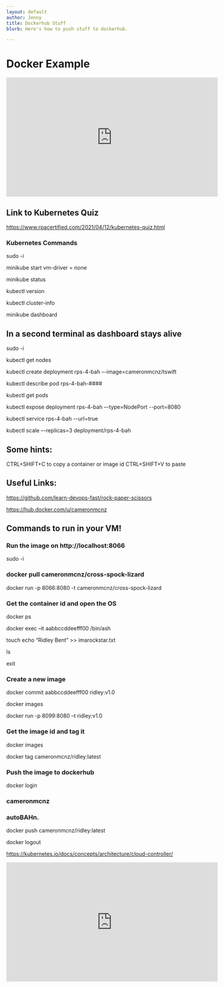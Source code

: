 ```yaml
---
layout: default
author: Jenny
title: Dockerhub Stuff
blurb: Here's how to push stuff to dockerhub.

---
```

# Docker Example

<div class="embed-responsive embed-responsive-16by9">
<iframe src="https://www.youtube.com/embed/r1RNlZ-4bFE" allow="accelerometer; autoplay; clipboard-write; encrypted-media; gyroscope; picture-in-picture" allowfullscreen="" width="560" height="315" frameborder="0"></iframe>
</div>


## Link to Kubernetes Quiz

https://www.rpacertified.com/2021/04/12/kubernetes-quiz.html


### Kubernetes Commands 

  sudo -i

  minikube start vm-driver = none
  
  minikube status
  
  kubectl version
  
  kubectl cluster-info
  
  minikube dashboard

## In a second terminal as dashboard stays alive

  sudo -i
  
  kubectl get nodes
  
  kubectl create deployment rps-4-bah –-image=cameronmcnz/tswift
  
  kubectl describe pod rps-4-bah-####
  
  kubectl get pods
  
  kubectl expose deployment rps-4-bah –-type=NodePort --port=8080
  
  kubectl service rps-4-bah --url=true
  
  kubectl scale –-replicas=3 deployment/rps-4-bah
  


## Some hints:
CTRL+SHIFT+C to copy a container or image id
CTRL+SHIFT+V to paste

## Useful Links:

https://github.com/learn-devops-fast/rock-paper-scissors

https://hub.docker.com/u/cameronmcnz




## Commands to run in your VM!


### Run the image on http://localhost:8066

sudo -i
### docker pull cameronmcnz/cross-spock-lizard

docker run -p 8066:8080 -t cameronmcnz/cross-spock-lizard

### Get the container id and open the OS

docker ps

docker exec –it aabbccddeefff00 /bin/ash

touch echo “Ridley Bent” >> imarockstar.txt

ls

exit

### Create a new image

docker commit aabbccddeefff00 ridley:v1.0

docker images

docker run -p 8099:8080 –t ridley:v1.0

### Get the image id and tag it

docker images

docker tag <imageid> cameronmcnz/ridley:latest
  
  
### Push the image to dockerhub  

docker login 

### cameronmcnz
### autoBAHn.

docker push cameronmcnz/ridley:latest

docker logout


https://kubernetes.io/docs/concepts/architecture/cloud-controller/

<div class="embed-responsive embed-responsive-16by9">
<iframe src="https://www.youtube.com/embed/vkZ6aXjHFCU" allow="accelerometer; autoplay; clipboard-write; encrypted-media; gyroscope; picture-in-picture" allowfullscreen="" width="560" height="315" frameborder="0"></iframe>
</div>

